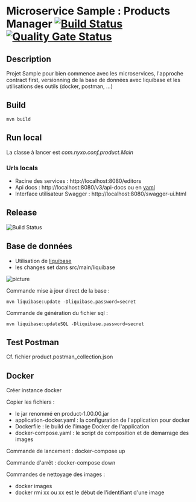 # Microservice Sample : Products Manager [![Build Status](https://travis-ci.org/SonarSource/sonarqube.svg?branch=master)](https://travis-ci.org/SonarSource/sonarqube) [![Quality Gate Status](https://sonarcloud.io/api/project_badges/measure?project=org.sonarsource.sonarqube%3Asonarqube&metric=alert_status)](https://sonarcloud.io/dashboard?id=org.sonarsource.sonarqube%3Asonarqube)

## Description
Projet Sample pour bien commence avec les microservices, l'approche contract first, versionning de la base de données avec liquibase et les utilisations des outils (docker, postman, ...)

## Build
~~~~
mvn build
~~~~

## Run local
La classe à lancer est _com.nyxo.conf.product.Main_

### Urls locals
* Racine des services : http://localhost:8080/editors
* Api docs : http://localhost:8080/v3/api-docs ou en [yaml](http://localhost:8080/v3/api-docs.yaml)
* Interface utilisateur Swagger : http://localhost:8080/swagger-ui.html

## Release
![Build Status](https://travis-ci.org/SonarSource/sonarqube.svg?branch=master)

## Base de données

* Utilisation de [liquibase](https://www.liquibase.org/)
* les changes set dans src/main/liquibase

![picture](productscopeDatabaseDiagram.png)

Commande mise à jour direct de la base : 
~~~~
mvn liquibase:update -Dliquibase.password=secret
~~~~
Commande de génération du fichier sql :
~~~~
mvn liquibase:updateSQL -Dliquibase.password=secret
~~~~
## Test Postman
Cf. fichier product.postman_collection.json

## Docker
Créer instance docker

Copier les fichiers :
* le jar renommé en product-1.00.00.jar
* application-docker.yaml : la configuration de l'application pour docker
* Dockerfile : le build de l'image Docker de l'application
* docker-compose.yaml : le script de composition et de démarrage des images

Commande de lancement : docker-compose up 

Commande d'arrêt : docker-compose down

Commandes de nettoyage des images :
* docker images 
* docker rmi xx ou xx est le début de l'identifiant d'une image 

